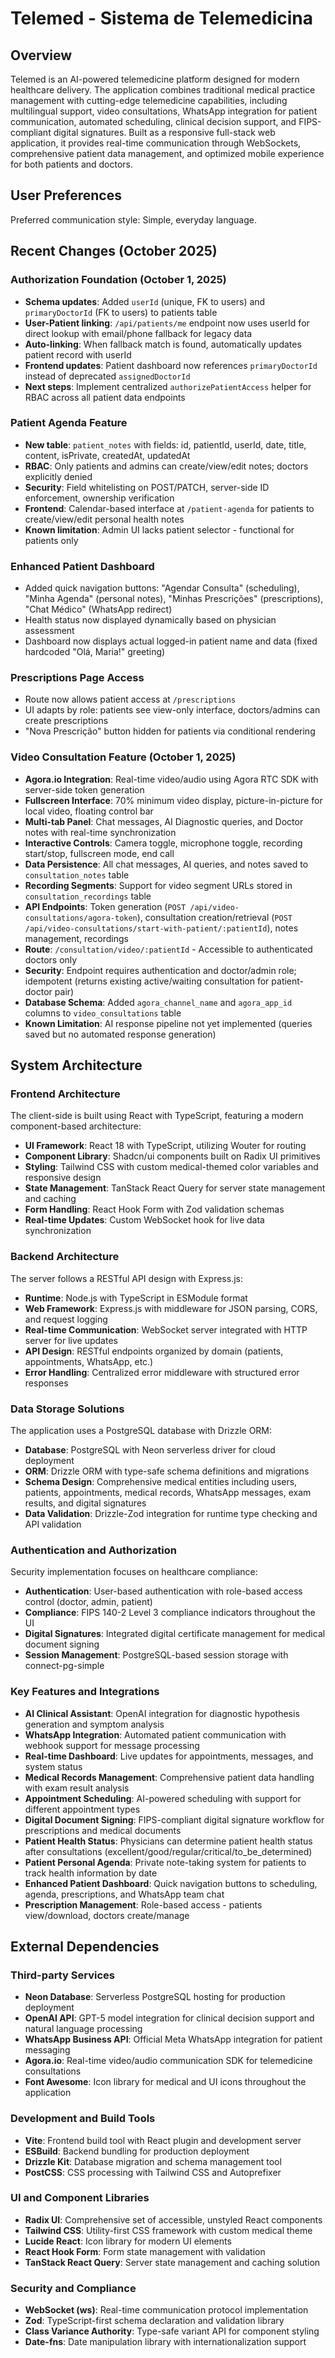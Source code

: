 # Telemed - Sistema de Telemedicina

## Overview

Telemed is an AI-powered telemedicine platform designed for modern healthcare delivery. The application combines traditional medical practice management with cutting-edge telemedicine capabilities, including multilingual support, video consultations, WhatsApp integration for patient communication, automated scheduling, clinical decision support, and FIPS-compliant digital signatures. Built as a responsive full-stack web application, it provides real-time communication through WebSockets, comprehensive patient data management, and optimized mobile experience for both patients and doctors.

## User Preferences

Preferred communication style: Simple, everyday language.

## Recent Changes (October 2025)

### Authorization Foundation (October 1, 2025)
- **Schema updates**: Added `userId` (unique, FK to users) and `primaryDoctorId` (FK to users) to patients table
- **User-Patient linking**: `/api/patients/me` endpoint now uses userId for direct lookup with email/phone fallback for legacy data
- **Auto-linking**: When fallback match is found, automatically updates patient record with userId
- **Frontend updates**: Patient dashboard now references `primaryDoctorId` instead of deprecated `assignedDoctorId`
- **Next steps**: Implement centralized `authorizePatientAccess` helper for RBAC across all patient data endpoints

### Patient Agenda Feature
- **New table**: `patient_notes` with fields: id, patientId, userId, date, title, content, isPrivate, createdAt, updatedAt
- **RBAC**: Only patients and admins can create/view/edit notes; doctors explicitly denied
- **Security**: Field whitelisting on POST/PATCH, server-side ID enforcement, ownership verification
- **Frontend**: Calendar-based interface at `/patient-agenda` for patients to create/view/edit personal health notes
- **Known limitation**: Admin UI lacks patient selector - functional for patients only

### Enhanced Patient Dashboard
- Added quick navigation buttons: "Agendar Consulta" (scheduling), "Minha Agenda" (personal notes), "Minhas Prescrições" (prescriptions), "Chat Médico" (WhatsApp redirect)
- Health status now displayed dynamically based on physician assessment
- Dashboard now displays actual logged-in patient name and data (fixed hardcoded "Olá, Maria!" greeting)

### Prescriptions Page Access
- Route now allows patient access at `/prescriptions`
- UI adapts by role: patients see view-only interface, doctors/admins can create prescriptions
- "Nova Prescrição" button hidden for patients via conditional rendering

### Video Consultation Feature (October 1, 2025)
- **Agora.io Integration**: Real-time video/audio using Agora RTC SDK with server-side token generation
- **Fullscreen Interface**: 70% minimum video display, picture-in-picture for local video, floating control bar
- **Multi-tab Panel**: Chat messages, AI Diagnostic queries, and Doctor notes with real-time synchronization
- **Interactive Controls**: Camera toggle, microphone toggle, recording start/stop, fullscreen mode, end call
- **Data Persistence**: All chat messages, AI queries, and notes saved to `consultation_notes` table
- **Recording Segments**: Support for video segment URLs stored in `consultation_recordings` table
- **API Endpoints**: Token generation (`POST /api/video-consultations/agora-token`), consultation creation/retrieval (`POST /api/video-consultations/start-with-patient/:patientId`), notes management, recordings
- **Route**: `/consultation/video/:patientId` - Accessible to authenticated doctors only
- **Security**: Endpoint requires authentication and doctor/admin role; idempotent (returns existing active/waiting consultation for patient-doctor pair)
- **Database Schema**: Added `agora_channel_name` and `agora_app_id` columns to `video_consultations` table
- **Known Limitation**: AI response pipeline not yet implemented (queries saved but no automated response generation)

## System Architecture

### Frontend Architecture
The client-side is built using React with TypeScript, featuring a modern component-based architecture:
- **UI Framework**: React 18 with TypeScript, utilizing Wouter for routing
- **Component Library**: Shadcn/ui components built on Radix UI primitives
- **Styling**: Tailwind CSS with custom medical-themed color variables and responsive design
- **State Management**: TanStack React Query for server state management and caching
- **Form Handling**: React Hook Form with Zod validation schemas
- **Real-time Updates**: Custom WebSocket hook for live data synchronization

### Backend Architecture
The server follows a RESTful API design with Express.js:
- **Runtime**: Node.js with TypeScript in ESModule format
- **Web Framework**: Express.js with middleware for JSON parsing, CORS, and request logging
- **Real-time Communication**: WebSocket server integrated with HTTP server for live updates
- **API Design**: RESTful endpoints organized by domain (patients, appointments, WhatsApp, etc.)
- **Error Handling**: Centralized error middleware with structured error responses

### Data Storage Solutions
The application uses a PostgreSQL database with Drizzle ORM:
- **Database**: PostgreSQL with Neon serverless driver for cloud deployment
- **ORM**: Drizzle ORM with type-safe schema definitions and migrations
- **Schema Design**: Comprehensive medical entities including users, patients, appointments, medical records, WhatsApp messages, exam results, and digital signatures
- **Data Validation**: Drizzle-Zod integration for runtime type checking and API validation

### Authentication and Authorization
Security implementation focuses on healthcare compliance:
- **Authentication**: User-based authentication with role-based access control (doctor, admin, patient)
- **Compliance**: FIPS 140-2 Level 3 compliance indicators throughout the UI
- **Digital Signatures**: Integrated digital certificate management for medical document signing
- **Session Management**: PostgreSQL-based session storage with connect-pg-simple

### Key Features and Integrations
- **AI Clinical Assistant**: OpenAI integration for diagnostic hypothesis generation and symptom analysis
- **WhatsApp Integration**: Automated patient communication with webhook support for message processing
- **Real-time Dashboard**: Live updates for appointments, messages, and system status
- **Medical Records Management**: Comprehensive patient data handling with exam result analysis
- **Appointment Scheduling**: AI-powered scheduling with support for different appointment types
- **Digital Document Signing**: FIPS-compliant digital signature workflow for prescriptions and medical documents
- **Patient Health Status**: Physicians can determine patient health status after consultations (excellent/good/regular/critical/to_be_determined)
- **Patient Personal Agenda**: Private note-taking system for patients to track health information by date
- **Enhanced Patient Dashboard**: Quick navigation buttons to scheduling, agenda, prescriptions, and WhatsApp team chat
- **Prescription Management**: Role-based access - patients view/download, doctors create/manage

## External Dependencies

### Third-party Services
- **Neon Database**: Serverless PostgreSQL hosting for production deployment
- **OpenAI API**: GPT-5 model integration for clinical decision support and natural language processing
- **WhatsApp Business API**: Official Meta WhatsApp integration for patient messaging
- **Agora.io**: Real-time video/audio communication SDK for telemedicine consultations
- **Font Awesome**: Icon library for medical and UI icons throughout the application

### Development and Build Tools
- **Vite**: Frontend build tool with React plugin and development server
- **ESBuild**: Backend bundling for production deployment
- **Drizzle Kit**: Database migration and schema management tool
- **PostCSS**: CSS processing with Tailwind CSS and Autoprefixer

### UI and Component Libraries
- **Radix UI**: Comprehensive set of accessible, unstyled React components
- **Tailwind CSS**: Utility-first CSS framework with custom medical theme
- **Lucide React**: Icon library for modern UI elements
- **React Hook Form**: Form state management with validation
- **TanStack React Query**: Server state management and caching solution

### Security and Compliance
- **WebSocket (ws)**: Real-time communication protocol implementation
- **Zod**: TypeScript-first schema declaration and validation library
- **Class Variance Authority**: Type-safe variant API for component styling
- **Date-fns**: Date manipulation library with internationalization support